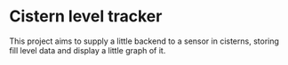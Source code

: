 # Cistern level tracker

This project aims to supply a little backend to a sensor in cisterns,
storing fill level data and display a little graph of it.